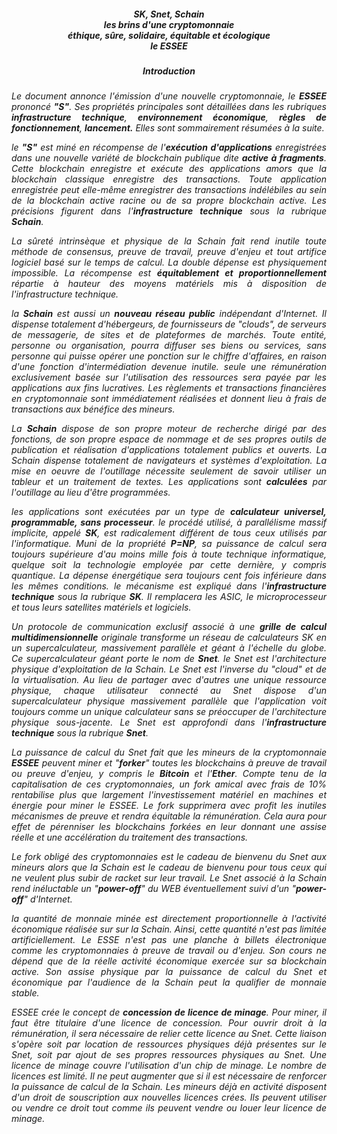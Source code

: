 

<h5 align="center"><I>SK, Snet, Schain<br>les brins d'une cryptomonnaie<br>éthique, sûre, solidaire, équitable et écologique<br> le ESSEE</I>
</h5>
<h5 align="center"> <I>Introduction<I> </h5>



<p align="justify"> <I>Le document annonce l'émission d'une nouvelle cryptomonnaie, le <B>ESSEE</B> prononcé <B>"S"</B>. Ses propriétés principales sont détaillées dans les rubriques <B>infrastructure technique</B>, <B>environnement économique</B>, <B>règles de fonctionnement</B>, <B>lancement.</B> Elles sont sommairement résumées à la suite.</I></p>

<p align="justify"> <I>le <B>"S"</B> est miné en récompense de l'<B>exécution d'applications</B> enregistrées dans une nouvelle variété de blockchain publique dite <B>active à fragments</B>. Cette blockchain enregistre et exécute des applications amors que la blockchain classique enregistre des transactions. Toute application enregistrée peut elle-même enregistrer des transactions indélébiles au sein de la blockchain active racine ou de sa propre blockchain active. Les précisions figurent dans l'<B>infrastructure technique</B> sous la rubrique <B>Schain</B></B>.</I></p>

<p align="justify"><I>La sûreté intrinsèque et physique de la Schain fait rend inutile toute méthode de consensus, preuve de travail, preuve d'enjeu et tout artifice logiciel basé sur le temps de calcul. La double dépense est physiquement impossible. La récompense est <B>équitablement et proportionnellement</B> répartie à hauteur des moyens matériels mis à disposition de l'infrastructure technique.</I></p>

<p align="justify"> <I>la <B>Schain</B> est aussi un <B>nouveau réseau public</B> indépendant d'Internet. Il dispense totalement d'hébergeurs, de fournisseurs de "clouds", de serveurs de messagerie, de sites et de plateformes de marchés. Toute entité, personne ou organisation, pourra diffuser ses biens ou services, sans personne qui puisse opérer une ponction sur le chiffre d'affaires, en raison d'une fonction d'intermédiation devenue inutile. seule une rémunération exclusivement basée sur l'utilisation des ressources sera payée par les applications aux fins lucratives. Les règlements et transactions financières en cryptomonnaie sont immédiatement réalisées et donnent lieu à frais de transactions aux bénéfice des mineurs.</I></p>

<p align="justify"><I>La <B>Schain</B> dispose de son propre moteur de recherche dirigé par des fonctions, de son propre espace de nommage et de ses propres outils de publication  et réalisation d'applications totalement publics et ouverts. La Schain dispense totalement de navigateurs et systèmes d'exploitation. La mise en oeuvre de l'outillage nécessite seulement de savoir utiliser un tableur et un traitement de textes. Les applications sont <B>calculées</B> par l'outillage au lieu d'être programmées.</I></p>

<p align="justify"> <I> les applications sont exécutées par un type de <B>calculateur universel, programmable, sans processeur</B>. le procédé utilisé, à parallélisme massif implicite, appelé <B>SK</B>, est radicalement différent de tous ceux utilisés par l'informatique. Muni de la propriété <B>P=NP</B>, sa puissance de calcul sera toujours supérieure d'au moins mille fois à toute technique informatique, quelque soit la technologie employée par cette dernière, y compris quantique. La dépense énergétique sera toujours cent fois inférieure dans les mêmes conditions. le mécanisme est expliqué dans l'<B>infrastructure technique</B> sous la rubrique <B>SK</B>. Il remplacera les ASIC, le microprocesseur et tous leurs satellites matériels et logiciels.</I> </p>

<p align="justify"><I> Un protocole de communication  exclusif associé à une <B>grille de calcul multidimensionnelle</B> originale transforme un réseau de calculateurs SK en un supercalculateur, massivement parallèle et géant à l'échelle du globe. Ce supercalculateur géant porte le nom de <B>Snet</B>. le Snet est l'architecture physique d'exploitation de la Schain. Le Snet est l'inverse du "cloud" et de la virtualisation. Au lieu de partager avec d'autres une unique ressource physique, chaque utilisateur connecté au Snet dispose d'un supercalculateur physique massivement parallèle  que l'application voit toujours comme un unique calculateur sans se préoccuper de l'architecture physique sous-jacente. Le Snet est approfondi dans l'<B>infrastructure technique</B> sous la rubrique <B>Snet</B>.</I></p>

<p align="justify"><I>La puissance de calcul du Snet fait que les mineurs de la cryptomonnaie <B>ESSEE</B> peuvent miner et "<B>forker</B>" toutes les blockchains à preuve de travail ou preuve d'enjeu, y compris le <B>Bitcoin</B> et l'<B>Ether</B>. Compte tenu de la capitalisation de ces cryptomonnaies, un fork amical avec frais de 10% rentabilise plus que largement l'investissement matériel en machines et énergie pour miner le ESSEE. Le fork supprimera avec profit les inutiles mécanismes de preuve et rendra équitable la rémunération. Cela aura pour effet de pérenniser les blockchains forkées en leur donnant une assise réelle et une accélération du traitement des transactions.</B></I></p>

<p align="justify">
    <I>Le fork obligé des cryptomonnaies est le cadeau de bienvenu du Snet aux mineurs  alors que la Schain est le cadeau de bienvenu pour tous ceux qui ne veulent plus subir de racket sur leur travail. Le Snet associé à la Schain rend inéluctable un "<B>power-off</B>" du WEB  éventuellement suivi d'un "<B>power-off</B>" d'Internet.</I>
</p>

<p align="justify"><I>la quantité de monnaie minée est directement proportionnelle à l'activité économique réalisée sur sur la Schain. Ainsi, cette quantité n'est pas limitée artificiellement. Le ESSE n'est pas une planche à billets électronique  comme les cryptomonnaies à preuve de travail ou d'enjeu. Son cours ne dépend que de la réelle activité économique exercée sur sa blockchain active. Son assise physique par la puissance de calcul du Snet et économique par l'audience de la Schain peut la qualifier de monnaie stable.</I></p>

<p align="justify">
    <I>ESSEE crée le concept de <B>concession de licence de minage</B>. Pour miner, il faut être titulaire d'une licence de concession. Pour ouvrir droit à la rémunération, il sera nécessaire de relier cette licence au Snet. Cette liaison s'opère soit par location de ressources physiques déjà présentes sur le Snet, soit par ajout de ses propres ressources physiques au Snet. Une licence de minage couvre l'utilisation d'un chip de minage. Le nombre de licences est limité. Il ne peut augmenter que si il est nécessaire de renforcer la puissance de calcul de la Schain. Les mineurs déjà en activité disposent d'un droit de souscription aux nouvelles licences crées. Ils peuvent utiliser ou vendre ce droit tout comme ils peuvent vendre ou louer leur licence de minage.</I>
</p>













